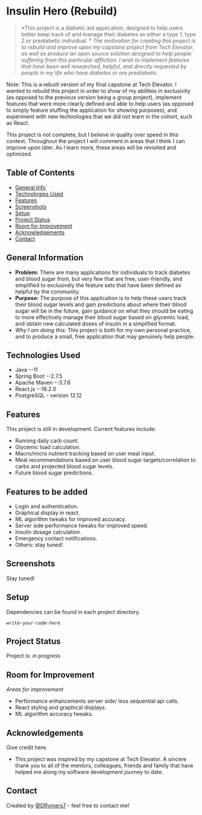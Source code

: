 # Insulin Hero (Rebuild)
> *This project is a diabetic aid application, designed to help users better keep track of and manage their diabetes as either a type 1, type 2 or prediabetic individual. *
*The motivation for creating this project is to rebuild and improve upon my capstone project from Tech Elevator, as well as produce an open source solution designed to help people suffering from this particular affliction. I wish to implement features that have been well researched, helpful, and directly requested by people in my life who have diabetes or are prediabetic.*
<!-- > Live demo [_here_](https://www.example.com).  If you have the project hosted somewhere, include the link here. -->

Note: This is a rebuilt version of my final capstone at Tech Elevator. I wanted to rebuild this project in order to show of my abilities in exclusivity (as opposed to the previous version being a group project), implement features that were more clearly defined and able to help users (as opposed to simply feature stuffing the application for showing purposes), and experiment with new technologies that we did not learn in the cohort, such as React.

This project is not complete, but I believe in quality over speed in this context. Throughout the project I will comment in areas that I think I can improve upon later. As I learn more, these areas will be revisited and optimized.

## Table of Contents
* [General Info](#general-information)
* [Technologies Used](#technologies-used)
* [Features](#features)
* [Screenshots](#screenshots)
* [Setup](#setup)
* [Project Status](#project-status)
* [Room for Improvement](#room-for-improvement)
* [Acknowledgements](#acknowledgements)
* [Contact](#contact)
<!-- * [License](#license) -->


## General Information
- **Problem:** There are many applications for individuals to track diabetes and blood sugar from, but very few that are free, user-friendly, and simplified to exclusively the feature sets that have been defined as helpful by the community.
- **Purpose:**  The purpose of this application is to help these users track their blood sugar levels and gain predictions about where their blood sugar will be in the future, gain guidance on what they should be eating to more effectively manage their blood sugar based on glycemic load, and obtain new calculated doses of insulin in a simplified format.
- *Why I am doing this:* This project is both for my own personal practice, and to produce a small, free application that may genuinely help people.
<!-- You don't have to answer all the questions - just the ones relevant to your project. -->


## Technologies Used
- Java --11
- Spring Boot --2.7.5
- Apache Maven --3.7.6
- React.js --18.2.0
- PostgreSQL - version 12.12


## Features
This project is still in development. Current features include:
- Running daily carb count.
- Glycemic load calculation.
- Macro/micro nutrient tracking based on user meal input.
- Meal recommendations based on user blood sugar targets/correlation to carbs and projected blood sugar levels.
- Future blood sugar predictions.

## Features to be added
- Login and authentication.
- Graphical display in react.
- ML algorithm tweaks for improved accuracy.
- Server side performance tweaks for improved speed.
- Insulin dosage calculation.
- Emergency contact notifications.
- Others: stay tuned!


## Screenshots
Stay tuned! 
<!-- ![Example screenshot](./img/screenshot.png) -->
<!-- If you have screenshots you'd like to share, include them here. -->


## Setup
Dependencies can be found in each project directory. 
<!-- What are the project requirements/dependencies? Where are they listed? A requirements.txt or a Pipfile.lock file perhaps? Where is it located? -->

<!-- Proceed to describe how to install / setup one's local environment / get started with the project. -->

<!--
## Usage
Instructions will be updated closer to the final project version.
 How does one go about using it? -->
<!-- Provide various use cases and code examples here. -->

`write-your-code-here`


## Project Status
Project is: _in progress_


## Room for Improvement
_Areas for improvement_
- Performance enhancements server side/ less sequential api calls.
- React styling and graphical displays.
- ML algorithm accuracy tweaks.


## Acknowledgements
Give credit here.
- This project was inspired by my capstone at Tech Elevator. A sincere thank you to all of the mentors, colleagues, friends and family that have helped me along my software development journey to date.
<!-- This project was based on [this tutorial](https://www.example.com). -->


## Contact
Created by [@DRymers7](https://github.com/DRymers7) - feel free to contact me!


<!-- Optional -->
<!-- ## License -->
<!-- This project is open source and available under the [... License](). -->

<!-- You don't have to include all sections - just the one's relevant to your project -->
